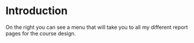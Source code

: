Introduction
===============================

On the right you can see a menu that will take you to all my different report pages for the course design.
